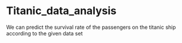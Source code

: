 # Titanic_data_analysis
We can predict the survival rate of the passengers on the titanic ship according to the given data set
